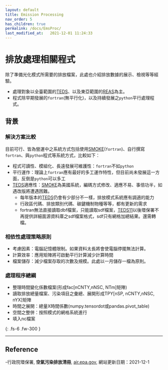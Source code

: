 ```yaml
---
layout: default
title: Emission Processing
nav_order: 5
has_children: true
permalink: /docs/EmsProc/
last_modified_at:   2021-12-01 11:24:33
---
```


# 排放處理相關程式

除了準備光化模式所需要的排放檔案，此處也介紹排放數據的展示、檢視等等經驗。
- 處理對象以全臺範圍的[TEDS](https://air.epa.gov.tw/EnvTopics/AirQuality_6.aspx)、以及東亞範圍的[REAS](https://www.nies.go.jp/REAS/)為主。
- 程式除早期發展的`fortran`(無平行化)，以及持續發展之`python`平行處理程式。

## 背景

### 解決方案比較
目前可行、皆為營運中之系統方式包括使用[SMOKE](https://www.cmascenter.org/smoke/)(`fortran`)、自行撰寫`fortran`、與`python`程式等系統方式，比較如下：
- 程式可讀性、模組化、長遠發展可維護性：`fortran`不如`python`
- 平行運作：理論上`fortran`應有最好的多工運作特性，但目前尚未發展這一方面，反倒是`python`可以多工
- [TEDS](https://air.epa.gov.tw/EnvTopics/AirQuality_6.aspx)適應性：[SMOKE](https://www.cmascenter.org/smoke/)為美國系統，編碼方式修改、適應不易、事倍功半，如遇改版將遭遇困難。
  - 每年版本的[TEDS](https://air.epa.gov.tw/EnvTopics/AirQuality_6.aspx)仍會有少部分不一樣，排放模式系統應有調適的能力
  - 行政區代碼、排放類別代碼、碳鍵機制物種等等，都有更新的需求
  - fortran無法直接讀取dbf檔案，只能讀取sdf檔案，[TEDS11](https://air.epa.gov.tw/EnvTopics/AirQuality_6.aspx)以後環保署不再提供詳細面源資料庫之sdf檔案格式，sdf只有網格加總結果。還需轉檔。

### 相依性處理策略原則
- 考慮因素：電腦記憶體限制。如果資料太長將會使電腦停擺無法計算。
- 計算效率：應用矩陣將可啟動平行計算減少計算時間
- 檔案儲存：減少檔案存取的次數及規模。此處以一月儲存一檔為原則。

### 處理程序總綱
- 整理時間變化係數檔案(形成fac[nCNTY,nNSC, NTm]矩陣)
- 讀取排放總量檔案、污染項目之彙總、展開形成TPY[nSP, nCNTY,nNSC, nYX]矩陣
- 時間之展開：總量X時間係數(numpy.tensordot或pandas.pivot_table)
- 空間之整併：按照模式的網格系統進行
- 填入nc檔案

{: .fs-6 .fw-300 }

---

## Reference
-行政院環保署, **空氣污染排放清冊**, [air.epa.gov](https://air.epa.gov.tw/EnvTopics/AirQuality_6.aspx), 網站更新日期：2021-12-1

